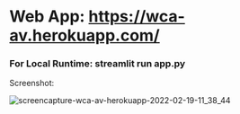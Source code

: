 # Web App: https://wca-av.herokuapp.com/

### For Local Runtime: streamlit run app.py

Screenshot:

![screencapture-wca-av-herokuapp-2022-02-19-11_38_44](https://user-images.githubusercontent.com/97247457/154789017-fea5b7a8-7a23-49b3-872b-7eef5857dd23.png)

